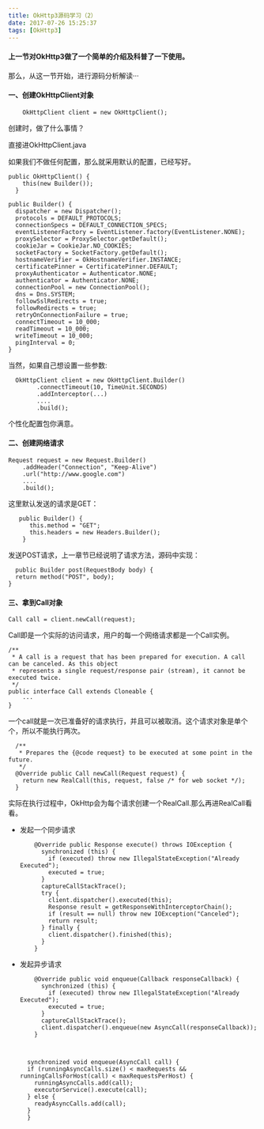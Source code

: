 ```yaml
---
title: OkHttp3源码学习（2）
date: 2017-07-26 15:25:37
tags: [OkHttp3]
---
```


#### 上一节对OkHttp3做了一个简单的介绍及科普了一下使用。

那么，从这一节开始，进行源码分析解读···


#### 一、创建OkHttpClient对象
	
		OkHttpClient client = new OkHttpClient();
创建时，做了什么事情？

直接进OkHttpClient.java 

如果我们不做任何配置，那么就采用默认的配置，已经写好。

	public OkHttpClient() {
	    this(new Builder());
	  }
	  
	public Builder() {
      dispatcher = new Dispatcher();
      protocols = DEFAULT_PROTOCOLS;
      connectionSpecs = DEFAULT_CONNECTION_SPECS;
      eventListenerFactory = EventListener.factory(EventListener.NONE);
      proxySelector = ProxySelector.getDefault();
      cookieJar = CookieJar.NO_COOKIES;
      socketFactory = SocketFactory.getDefault();
      hostnameVerifier = OkHostnameVerifier.INSTANCE;
      certificatePinner = CertificatePinner.DEFAULT;
      proxyAuthenticator = Authenticator.NONE;
      authenticator = Authenticator.NONE;
      connectionPool = new ConnectionPool();
      dns = Dns.SYSTEM;
      followSslRedirects = true;
      followRedirects = true;
      retryOnConnectionFailure = true;
      connectTimeout = 10_000;
      readTimeout = 10_000;
      writeTimeout = 10_000;
      pingInterval = 0;
    }
    
    
  当然，如果自己想设置一些参数:
  
	  OkHttpClient client = new OkHttpClient.Builder()  
	        .connectTimeout(10, TimeUnit.SECONDS)
	        .addInterceptor(...)
	        ....
	        .build();
	        
 个性化配置包你满意。
 
 
#### 二、创建网络请求


	Request request = new Request.Builder()  
        .addHeader("Connection", "Keep-Alive")
        .url("http://www.google.com")
        ....
        .build();
        
  这里默认发送的请求是GET：
  
	   public Builder() {
	      this.method = "GET";
	      this.headers = new Headers.Builder();
	    }
	    

发送POST请求，上一章节已经说明了请求方法，源码中实现：

	  public Builder post(RequestBody body) {
      return method("POST", body);
    }
    
    
#### 三、拿到Call对象

	Call call = client.newCall(request);
	
Call即是一个实际的访问请求，用户的每一个网络请求都是一个Call实例。

	/**
	 * A call is a request that has been prepared for execution. A call can be canceled. As this object
	 * represents a single request/response pair (stream), it cannot be executed twice.
	 */
	public interface Call extends Cloneable {
		···
	}
	
一个call就是一次已准备好的请求执行，并且可以被取消。这个请求对象是单个个，所以不能执行两次。
        
	  /**
	   * Prepares the {@code request} to be executed at some point in the future.
	   */
	  @Override public Call newCall(Request request) {
	    return new RealCall(this, request, false /* for web socket */);
	  }
	  
实际在执行过程中，OkHttp会为每个请求创建一个RealCall.那么再进RealCall看看。


* 发起一个同步请求

		
		  @Override public Response execute() throws IOException {
		    synchronized (this) {
		      if (executed) throw new IllegalStateException("Already Executed");
		      executed = true;
		    }
		    captureCallStackTrace();
		    try {
		      client.dispatcher().executed(this);
		      Response result = getResponseWithInterceptorChain();
		      if (result == null) throw new IOException("Canceled");
		      return result;
		    } finally {
		      client.dispatcher().finished(this);
		    }
		  }
		  
		  
* 发起异步请求


		  @Override public void enqueue(Callback responseCallback) {
		    synchronized (this) {
		      if (executed) throw new IllegalStateException("Already Executed");
		      executed = true;
		    }
		    captureCallStackTrace();
		    client.dispatcher().enqueue(new AsyncCall(responseCallback));
		  }
		  
		  
	  
		synchronized void enqueue(AsyncCall call) {
		if (runningAsyncCalls.size() < maxRequests && runningCallsForHost(call) < maxRequestsPerHost) {
		  runningAsyncCalls.add(call);
		  executorService().execute(call);
		} else {
		  readyAsyncCalls.add(call);
		}
		}
    

